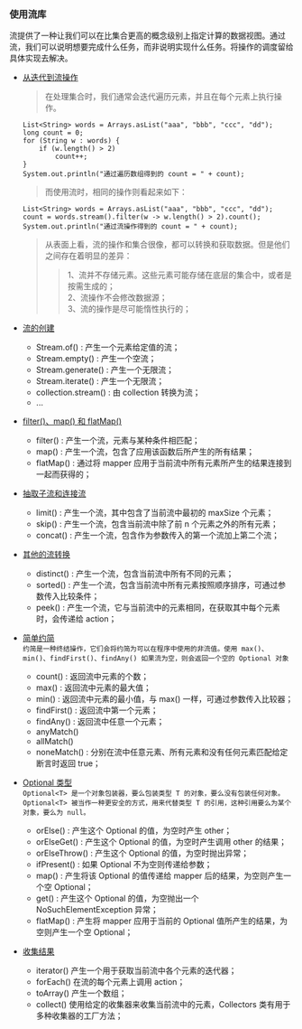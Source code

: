 ### 使用流库

流提供了一种让我们可以在比集合更高的概念级别上指定计算的数据视图。通过流，我们可以说明想要完成什么任务，而非说明实现什么任务。将操作的调度留给具体实现去解决。

* [从迭代到流操作](https://github.com/laofeijunfeng/demo/tree/master/src/main/java/com/linjunfeng/demo/stream/demo1)
    > 在处理集合时，我们通常会迭代遍历元素，并且在每个元素上执行操作。
    ```
    List<String> words = Arrays.asList("aaa", "bbb", "ccc", "dd");
    long count = 0;
    for (String w : words) {
        if (w.length() > 2)
            count++;
    }
    System.out.println("通过遍历数组得到的 count = " + count);
    ```
    > 而使用流时，相同的操作则看起来如下：
    ```
    List<String> words = Arrays.asList("aaa", "bbb", "ccc", "dd");
    count = words.stream().filter(w -> w.length() > 2).count();
    System.out.println("通过流操作得到的 count = " + count);
    ```
    > 从表面上看，流的操作和集合很像，都可以转换和获取数据。但是他们之间存在着明显的差异：
    >> 1、流并不存储元素。这些元素可能存储在底层的集合中，或者是按需生成的；<br/>
        2、流操作不会修改数据源；<br/>
        3、流的操作是尽可能惰性执行的；

* [流的创建](https://github.com/laofeijunfeng/demo/tree/master/src/main/java/com/linjunfeng/demo/stream/demo2)
    * Stream.of() : 产生一个元素给定值的流；
    * Stream.empty() : 产生一个空流；
    * Stream.generate() : 产生一个无限流；
    * Stream.iterate() : 产生一个无限流；
    * collection.stream() : 由 collection 转换为流；
    * ...
    
* [filter()、map() 和 flatMap()](https://github.com/laofeijunfeng/demo/tree/master/src/main/java/com/linjunfeng/demo/stream/demo3)
    * filter() : 产生一个流，元素与某种条件相匹配；
    * map() : 产生一个流，包含了应用该函数后所产生的所有结果；
    * flatMap() : 通过将 mapper 应用于当前流中所有元素所产生的结果连接到一起而获得的；

* [抽取子流和连接流](https://github.com/laofeijunfeng/demo/tree/master/src/main/java/com/linjunfeng/demo/stream/demo4)
    * limit() : 产生一个流，其中包含了当前流中最初的 maxSize 个元素；
    * skip() : 产生一个流，包含当前流中除了前 n 个元素之外的所有元素；
    * concat() : 产生一个流，包含作为参数传入的第一个流加上第二个流；

* [其他的流转换](https://github.com/laofeijunfeng/demo/tree/master/src/main/java/com/linjunfeng/demo/stream/demo5)
    * distinct() : 产生一个流，包含当前流中所有不同的元素；
    * sorted() : 产生一个流，包含当前流中所有元素按照顺序排序，可通过参数传入比较条件；
    * peek() : 产生一个流，它与当前流中的元素相同，在获取其中每个元素时，会传递给 action；
    
* [简单约简](https://github.com/laofeijunfeng/demo/tree/master/src/main/java/com/linjunfeng/demo/stream/demo6)<br/>
    `约简是一种终结操作，它们会将约简为可以在程序中使用的非流值。使用 max()、min()、findFirst()、findAny() 如果流为空，则会返回一个空的 Optional 对象`
    * count() : 返回流中元素的个数；
    * max() : 返回流中元素的最大值；
    * min() : 返回流中元素的最小值，与 max() 一样，可通过参数传入比较器；
    * findFirst() : 返回流中第一个元素；
    * findAny() : 返回流中任意一个元素；
    * anyMatch()
    * allMatch()
    * noneMatch() : 分别在流中任意元素、所有元素和没有任何元素匹配给定断言时返回 true；

* [Optional 类型](https://github.com/laofeijunfeng/demo/tree/master/src/main/java/com/linjunfeng/demo/stream/demo7)<br/>
    `Optional<T> 是一个对象包装器，要么包装类型 T 的对象，要么没有包装任何对象。Optional<T> 被当作一种更安全的方式，用来代替类型 T 的引用，这种引用要么为某个对象，要么为 null。`
    * orElse() : 产生这个 Optional 的值，为空时产生 other；
    * orElseGet() : 产生这个 Optional 的值，为空时产生调用 other 的结果；
    * orElseThrow() : 产生这个 Optional 的值，为空时抛出异常；
    * ifPresent() : 如果 Optional 不为空则传递给参数；
    * map() : 产生将该 Optional 的值传递给 mapper 后的结果，为空则产生一个空 Optional；
    * get() : 产生这个 Optional 的值，为空抛出一个 NoSuchElementException 异常；
    * flatMap() : 产生将 mapper 应用于当前的 Optional 值所产生的结果，为空则产生一个空 Optional；

* [收集结果]()
    * iterator() 产生一个用于获取当前流中各个元素的迭代器；
    * forEach() 在流的每个元素上调用 action；
    * toArray() 产生一个数组；
    * collect() 使用给定的收集器来收集当前流中的元素，Collectors 类有用于多种收集器的工厂方法；